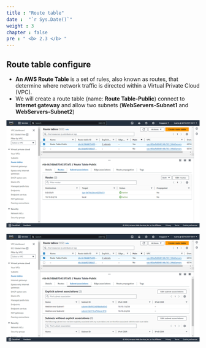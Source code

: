 ```yaml
---
title : "Route table"
date :  "`r Sys.Date()`" 
weight : 3
chapter : false
pre : " <b> 2.3 </b> "
---
```


## Route table configure

- **An AWS Route Table** is a set of rules, also known as routes, that determine where network traffic is directed within a Virtual Private Cloud (VPC).
- We will create a route table (name: **Route Table-Public**) connect to **Internet gateway** and allow two subnets (**WebServers-Subnet1** and **WebServers-Subnet2**)


![VPC](/images/2-Prepairation/231.png?featherlight=false&width=90pc)

![VPC](/images/2-Prepairation/232.png?featherlight=false&width=90pc)


